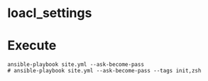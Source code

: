 # loacl_settings

# Execute
```shell script
ansible-playbook site.yml --ask-become-pass
# ansible-playbook site.yml --ask-become-pass --tags init,zsh
```